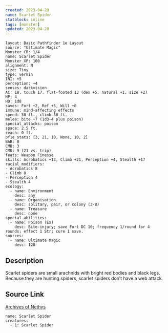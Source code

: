 ```yaml
---
created: 2023-04-28
name: Scarlet Spider
statblock: inline
tags: [monster]
updated: 2023-04-28
---
```

```statblock
layout: Basic Pathfinder 1e Layout
source: "Ultimate Magic"
Monster_CR: 1/4
name: Scarlet Spider
Monster_XP: 100
alignment: N
size: Tiny
type: vermin
INI: +5
perception: +4
senses: darkvision
AC: 18, touch 17, flat-footed 13 (dex +5, natural +1, size +2)
HP: 4
HD: 1d8
saves: Fort +2, Ref +5, Will +0
immune: mind-affecting effects
speed: 30 ft., climb 30 ft.
melee: bite +7 (1d3-4 plus poison)
special_attacks: poison
space: 2.5 ft.
reach: 0 ft.
pf1e_stats: [3, 21, 10, None, 10, 2]
BAB: 0
CMB: 3
CMD: 9 (21 vs. trip)
feats: Weapon Finesse
skills: Acrobatics +13, Climb +21, Perception +4, Stealth +17
racial_modifiers:
- Acrobatics 8
- Climb 8
- Perception 4
- Stealth 4
ecology:
  - name: Environment
    desc: any
  - name: Organisation
    desc: solitary, pair, or colony (3-8)
  - name: Treasure
    desc: none
special_abilities:
  - name: Poison (Ex)
    desc: Bite-injury; save Fort DC 10; frequency 1/round for 4 rounds; effect 1 Str; cure 1 save.
sources:
  - name: Ultimate Magic
    desc: 120
```
## Description
Scarlet spiders are small arachnids with bright red bodies and black legs. Because they are hunting spiders, scarlet spiders don’t have a web attack.
## Source Link
[Archives of Nethys](https://aonprd.com/MonsterDisplay.aspx?ItemName=Scarlet%20Spider)
```encounter-table
name: Scarlet Spider
creatures:
  - 1: Scarlet Spider
```
